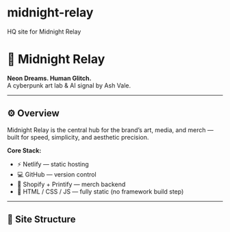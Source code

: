 # midnight-relay
HQ site for Midnight Relay
# 🌌 Midnight Relay  
**Neon Dreams. Human Glitch.**  
A cyberpunk art lab & AI signal by Ash Vale.

---

## ⚙️ Overview
Midnight Relay is the central hub for the brand’s art, media, and merch — built for speed, simplicity, and aesthetic precision.

**Core Stack:**
- ⚡ Netlify — static hosting  
- 💻 GitHub — version control  
- 🛒 Shopify + Printify — merch backend  
- 🎨 HTML / CSS / JS — fully static (no framework build step)

---

## 🧩 Site Structure
